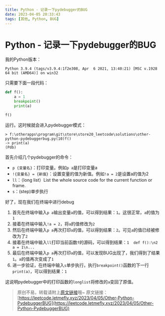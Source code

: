 ```yaml
---
title: Python - 记录一下pydebugger的BUG
date: 2023-04-05 20:33:43
tags: [其他, Python, BUG]
---
```


# Python - 记录一下pydebugger的BUG

我的Python版本：

```
Python 3.9.4 (tags/v3.9.4:1f2e308, Apr  6 2021, 13:40:21) [MSC v.1928 64 bit (AMD64)] on win32
```

只需要下面一段代码：

```python
def f():
    a = 1
    breakpoint()
    print(a)

f()
```

运行。这时候就会进入pydebugger模式：

```
> f:\otherapps\program\git\store\store20_leetcode\solutions\other-python-pydebuggerbug.py(10)f()
-> print(a)
(Pdb)
```

首先介绍几个pydebugger的命令：

+ ```p {变量名}```：打印变量。例如```p a```是打印变量a
+ ```!{变量名} = {新值}```：设置变量的值为新值。例如```!a = 2```是设置a的值为2
+ ```ll```：（long list）List the whole source code for the current function or frame.
+ ```s```：(step)单步执行

好了，现在我们在终端中进行debug

1. 首先在终端中输入```p a```输出变量```a```的值，可以得到结果：```1```。这很正常，```a```的值为```1```
2. 接着在终端中输入```!a = 2```，将```a```的值修改为```2```
3. 然后在终端中输入```p a```再次打印```a```的值，可以得到结果：```2```。可见```a```的值已经被修改为了```2```
4. 接着在终端中输入```ll```打印当前函数```f```的源码，可以得到结果：```1  def f():\n2    a = 1\n...```
5. 最后在终端中输入```p a```再次打印```a```的值，可以发现BUG出现了，我们得到了结果```1```。```a```的值再次变成了```1```
6. 进一步验证，在终端中输入```s```单步执行，执行```breakpoint()```函数的下一行```print(a)```，可以得到结果：```1```

这说明pydebugger中的打印函数的```longlist```将修改的```a```变回了原值。

> 原创不易，转载请附上[原文链接](https://leetcode.letmefly.xyz/2023/04/05/Other-Python-PydebuggerBUG)哦~
> 原文链接：[https://leetcode.letmefly.xyz/2023/04/05/Other-Python-PydebuggerBUG](https://leetcode.letmefly.xyz/2023/04/05/Other-Python-PydebuggerBUG)
